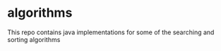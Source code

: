 algorithms
==========

This repo contains java implementations for some of the searching and sorting algorithms
